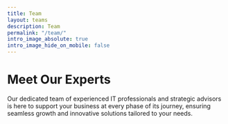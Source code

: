 ```yaml
---
title: Team
layout: teams
description: Team
permalink: "/team/"
intro_image_absolute: true
intro_image_hide_on_mobile: false
---
```


# Meet Our Experts

Our dedicated team of experienced IT professionals and strategic advisors is here to support your business at every phase of its journey, ensuring seamless growth and innovative solutions tailored to your needs.